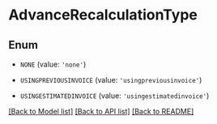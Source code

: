 # AdvanceRecalculationType


## Enum

* `NONE` (value: `'none'`)

* `USINGPREVIOUSINVOICE` (value: `'usingpreviousinvoice'`)

* `USINGESTIMATEDINVOICE` (value: `'usingestimatedinvoice'`)

[[Back to Model list]](../README.md#documentation-for-models) [[Back to API list]](../README.md#documentation-for-api-endpoints) [[Back to README]](../README.md)


